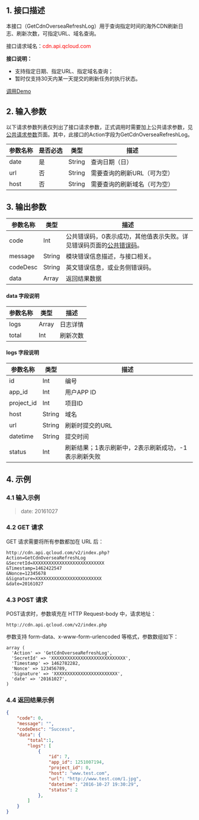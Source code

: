 ## 1. 接口描述

本接口（GetCdnOverseaRefreshLog）用于查询指定时间的海外CDN刷新日志、刷新次数，可指定URL、域名查询。

接口请求域名：<font style="color:red">cdn.api.qcloud.com</font>

**接口说明：**

- 支持指定日期、指定URL、指定域名查询；
- 暂时仅支持30天内某一天提交的刷新任务的执行状态。

[调用Demo](http://tcecqpoc.fsphere.cn/document/product/228/1734)

## 2. 输入参数
以下请求参数列表仅列出了接口请求参数，正式调用时需要加上公共请求参数，见[公共请求参数](http://tcecqpoc.fsphere.cn/doc/api/231/4473)页面。其中，此接口的Action字段为GetCdnOverseaRefreshLog。

| 参数名称 | 是否必选 | 类型     | 描述              |
| ---- | ---- | ------ | --------------- |
| date | 是    | String | 查询日期（日）         |
| url  | 否    | String | 需要查询的刷新URL（可为空） |
| host | 否    | String | 需要查询的刷新域名（可为空）  |



## 3. 输出参数

| 参数名称     | 类型     | 描述                                       |
| -------- | ------ | ---------------------------------------- |
| code     | Int    | 公共错误码，0表示成功，其他值表示失败。详见错误码页面的[公共错误码](http://tcecqpoc.fsphere.cn/doc/api/231/5078#1.-.E5.85.AC.E5.85.B1.E9.94.99.E8.AF.AF.E7.A0.81)。 |
| message  | String | 模块错误信息描述，与接口相关。                          |
| codeDesc | String | 英文错误信息，或业务侧错误码。                          |
| data     | Array  | 返回结果数据                                   |

#### data 字段说明

| 参数名称  | 类型    | 描述   |
| ----- | ----- | ---- |
| logs  | Array | 日志详情 |
| total | Int   | 刷新次数 |

#### logs 字段说明

| 参数名称       | 类型     | 描述                           |
| ---------- | ------ | ---------------------------- |
| id         | Int    | 编号                           |
| app_id     | Int    | 用户APP ID                     |
| project_id | Int    | 项目ID                         |
| host       | String | 域名                           |
| url        | String | 刷新时提交的URL                    |
| datetime   | String | 提交时间                         |
| status     | Int    | 刷新结果；1表示刷新中，2表示刷新成功，-1表示刷新失败 |



## 4. 示例

### 4.1 输入示例

> date: 20161027



### 4.2 GET 请求

GET 请求需要将所有参数都加在 URL 后：

```
http://cdn.api.qcloud.com/v2/index.php?
Action=GetCdnOverseaRefreshLog
&SecretId=XXXXXXXXXXXXXXXXXXXXXXXXXXX
&Timestamp=1462422547
&Nonce=12345678
&Signature=XXXXXXXXXXXXXXXXXXXXXXXXX
&date=20161027
```



### 4.3 POST 请求

POST请求时，参数填充在 HTTP Request-body 中，请求地址：

```
http://cdn.api.qcloud.com/v2/index.php
```

参数支持 form-data、x-www-form-urlencoded 等格式，参数数组如下：

```
array (
  'Action' => 'GetCdnOverseaRefreshLog',
  'SecretId' => 'XXXXXXXXXXXXXXXXXXXXXXXXXXXX',
  'Timestamp' => 1462782282,
  'Nonce' => 123456789,
  'Signature' => 'XXXXXXXXXXXXXXXXXXXXXXXX',
  'date' => '20161027',
)
```



### 4.4 返回结果示例

```json
{
    "code": 0,
    "message": "",
    "codeDesc": "Success",
    "data": {
      	"total":1,
        "logs": [
            {
                "id": 7,
                "app_id": 1251007194,
                "project_id": 0,
                "host": "www.test.com",
                "url": "http://www.test.com/1.jpg",
                "datetime": "2016-10-27 19:30:29",
                "status": 2
            },
        ]
    }
}
```



